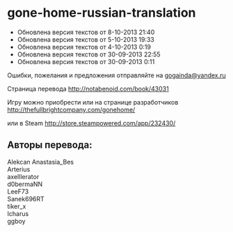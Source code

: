 gone-home-russian-translation
=============================

- Обновлена версия текстов от  8-10-2013 21:40  
- Обновлена версия текстов от  5-10-2013 19:33
- Обновлена версия текстов от  4-10-2013 0:19
- Обновлена версия текстов от 30-09-2013 22:55
- Обновлена версия текстов от 30-09-2013 0:11  

Ошибки, пожелания и предложения отправляйте на gogainda@yandex.ru  

Cтраница перевода http://notabenoid.com/book/43031  

Игру можно приобрести или на странице разработчиков http://thefullbrightcompany.com/gonehome/

или в Steam http://store.steampowered.com/app/232430/

## Авторы перевода:  

Alekcan
Anastasia_Bes  
Arterius  
axelllerator  
d0bermaNN  
LeeF73  
Sanek696RT  
tiker_x  
Icharus  
ggboy





